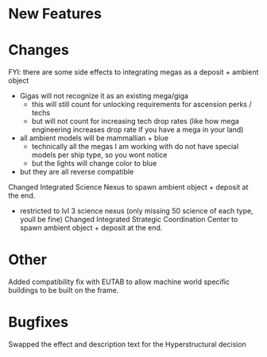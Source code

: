 # New Features 


# Changes
FYI: there are some side effects to integrating megas as a deposit + ambient object
- Gigas will not recognize it as an existing mega/giga
  - this will still count for unlocking requirements for ascension perks / techs
  - but will not count for increasing tech drop rates (like how mega engineering increases drop rate if you have a mega in your land)
- all ambient models will be mammallian + blue
  - technically all the megas I am working with do not have special models per ship type, so you wont notice
  - but the lights will change color to blue
- but they are all reverse compatible

Changed Integrated Science Nexus to spawn ambient object + deposit at the end. 
- restricted to lvl 3 science nexus (only missing 50 science of each type, youll be fine)
Changed Integrated Strategic Coordination Center to spawn ambient object + deposit at the end. 

# Other
Added compatibility fix with EUTAB to allow machine world specific buildings to be built on the frame.

# Bugfixes
Swapped the effect and description text for the Hyperstructural decision